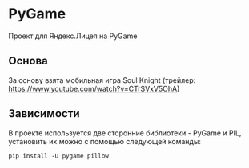 # PyGame
Проект для Яндекс.Лицея на PyGame

## Основа
За основу взята мобильная игра Soul Knight
(трейлер: https://www.youtube.com/watch?v=CTrSVxV5OhA)

## Зависимости

В проекте используется две сторонние библиотеки - PyGame и PIL, установить их можно с помощью следующей команды:
```
pip install -U pygame pillow
```
